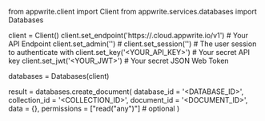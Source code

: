 from appwrite.client import Client
from appwrite.services.databases import Databases

client = Client()
client.set_endpoint('https://<REGION>.cloud.appwrite.io/v1') # Your API Endpoint
client.set_admin('') # 
client.set_session('') # The user session to authenticate with
client.set_key('<YOUR_API_KEY>') # Your secret API key
client.set_jwt('<YOUR_JWT>') # Your secret JSON Web Token

databases = Databases(client)

result = databases.create_document(
    database_id = '<DATABASE_ID>',
    collection_id = '<COLLECTION_ID>',
    document_id = '<DOCUMENT_ID>',
    data = {},
    permissions = ["read("any")"] # optional
)
